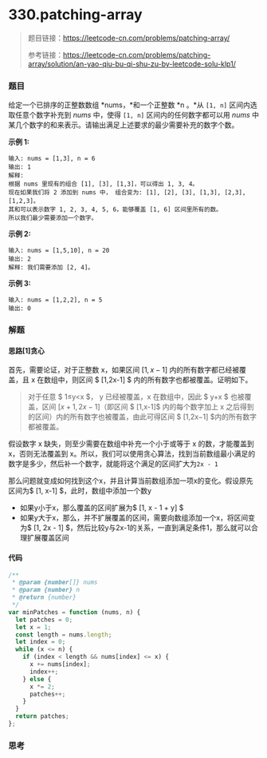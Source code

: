 # 330.patching-array

> 题目链接：https://leetcode-cn.com/problems/patching-array/
>
> 参考链接：https://leetcode-cn.com/problems/patching-array/solution/an-yao-qiu-bu-qi-shu-zu-by-leetcode-solu-klp1/
>

### 题目

给定一个已排序的正整数数组 *nums，*和一个正整数 *n 。*从 `[1, n]` 区间内选取任意个数字补充到 *nums* 中，使得 `[1, n]` 区间内的任何数字都可以用 *nums* 中某几个数字的和来表示。请输出满足上述要求的最少需要补充的数字个数。

**示例  1:**

```
输入: nums = [1,3], n = 6
输出: 1 
解释:
根据 nums 里现有的组合 [1], [3], [1,3]，可以得出 1, 3, 4。
现在如果我们将 2 添加到 nums 中， 组合变为: [1], [2], [3], [1,3], [2,3], [1,2,3]。
其和可以表示数字 1, 2, 3, 4, 5, 6，能够覆盖 [1, 6] 区间里所有的数。
所以我们最少需要添加一个数字。
```

**示例  2:**

```
输入: nums = [1,5,10], n = 20
输出: 2
解释: 我们需要添加 [2, 4]。
```

**示例  3:**

```
输入: nums = [1,2,2], n = 5
输出: 0
```



### 解题

#### 思路[1]贪心

首先，需要论证，对于正整数 x，如果区间 $[1,x-1]$ 内的所有数字都已经被覆盖，且 x 在数组中，则区间 $ [1,2x-1] $ 内的所有数字也都被覆盖。证明如下。

> 对于任意 $ 1≤y<x $， y 已经被覆盖，x 在数组中，因此 $ y+x $ 也被覆盖，区间 $[x+1,2x-1]$（即区间 $ [1,x-1]$ 内的每个数字加上 x 之后得到的区间）内的所有数字也被覆盖，由此可得区间 $ [1,2x−1] $内的所有数字都被覆盖。

假设数字 x 缺失，则至少需要在数组中补充一个小于或等于 x 的数，才能覆盖到 x，否则无法覆盖到 x。所以，我们可以使用贪心算法，找到当前数组最小满足的数字是多少，然后补一个数字，就能将这个满足的区间扩大为`2x - 1`

那么问题就变成如何找到这个x，并且计算当前数组添加一项x的变化。假设原先区间为$ [1, x-1] $，此时，数组中添加一个数y

* 如果y小于x，那么覆盖的区间扩展为$ [1, x - 1 + y] $ 
* 如果y大于x，那么，并不扩展覆盖的区间，需要向数组添加一个x，将区间变为$ [1, 2x - 1] $，然后比较y与2x-1的关系，一直到满足条件1，那么就可以合理扩展覆盖区间

#### 代码

```javascript
/**
 * @param {number[]} nums
 * @param {number} n
 * @return {number}
 */
var minPatches = function (nums, n) {
  let patches = 0;
  let x = 1;
  const length = nums.length;
  let index = 0;
  while (x <= n) {
    if (index < length && nums[index] <= x) {
      x += nums[index];
      index++;
    } else {
      x *= 2;
      patches++;
    }
  }
  return patches;
};
```



### 思考

